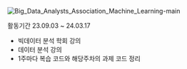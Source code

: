 ![Big_Data_Analysts_Association_Machine_Learning-main](https://github.com/user-attachments/assets/a1afa089-9cd0-4838-995a-9b942c0eb5e2)


활동기간
23.09.03 ~ 24.03.17

- 빅데이터 분석 학회 강의
- 데이터 분석 강의
- 1주마다 복습 코드와 해당주차의 과제 코드 정리
